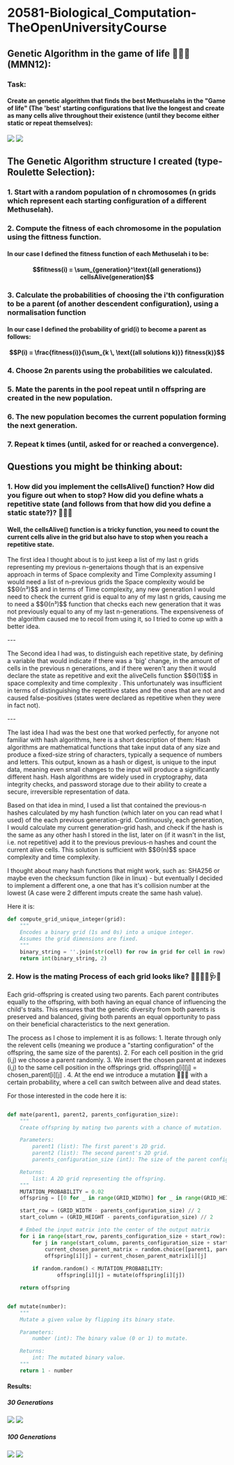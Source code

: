 # 20581-Biological_Computation-TheOpenUniversityCourse

## Genetic Algorithm in the game of life 🧬🧬🧬 (MMN12): 
### Task:
#### Create an genetic algorithm that finds the best Methuselahs in the "Game of life" (The 'best' starting configurations that live the longest and create as many cells alive throughout their existence (until they become either static or repeat themselves):

![](https://github.com/idogut3/20581-Biological_Computation-TheOpenUniversityCourse/blob/main/images_and_gifs/mmn12/GeneticEvolution_of_configuration1.gif)
![](https://github.com/idogut3/20581-Biological_Computation-TheOpenUniversityCourse/blob/main/images_and_gifs/mmn12/GeneticEvolution_of_configuration2.gif)

## The Genetic Algorithm structure I created (type- Roulette Selection):
### 1. Start with a random population of n chromosomes (n grids which represent each starting configuration of a different Methuselah).
### 2. Compute the fitness of each chromosome in the population using the fittness function.
#### In our case I defined the fitness function of each Methuselah i to be:
#### $$fitness(i) = \sum_{generation}^\text{(all generations)} cellsAlive(generation)$$
### 3. Calculate the probabilities of choosing the i'th configuration to be a parent (of another descendent configuration), using a normalisation function
#### In our case I defined the probability of grid(i) to become a parent as follows:    
#### $$P(i) = \frac{fitness(i)}{\sum_{k \, \text{(all solutions k)}} fitness(k)}$$

### 4. Choose 2n parents using the probabilities we calculated.
### 5. Mate the parents in the pool repeat until n offspring are created in the new population.
### 6. The new population becomes the current population forming the next generation.
### 7. Repeat k times (until, asked for or reached a convergence).

## Questions you might be thinking about:
### 1. How did you implement the cellsAlive() function? How did you figure out when to stop? How did you define whats a repetitive state (and follows from that how did you define a static state?)? 🦠🦠🦠
#### Well, the cellsAlive() function is a tricky function, you need to count the current cells alive in the grid but also have to stop when you reach a repetitive state. 
<p> 
The first idea I thought about is to just keep a list of my last n grids representing my previous n-genertaions though that is an expensive approach in terms of Space complexity and Time Complexity assuming I would need a list of n-previous grids the Space complexity would be $$Θ(n³)$$ and in terms of Time complexity, any new generation I would need to check the current grid is equal to any of my last n grids, causing me to need a $$Θ(n³)$$ function that checks each new generation that it was not previously equal to any of my last n-generations. The expensiveness of the algorithm caused me to recoil from using it, so I tried to come up with a better idea.
</p>
---
<p>
The Second idea I had was, to distinguish each repetitive state, by defining a variable that would indicate if there was a 'big' change, in the amount of cells in the previous n generations, and if there weren't any then it would declare the state as repetitive and exit the aliveCells function $$Θ(1)$$ in space complexity and time complexity . This unfortunately was insufficient in terms of distinguishing the repetitive states and the ones that are not and caused false-positives (states were declared as repetitive when they were in fact not).
</p>
---
<p>
The last idea I had was the best one that worked perfectly, for anyone not familiar with hash algorithms, here is a short description of them:
Hash algorithms are mathematical functions that take input data of any size and produce a fixed-size string of characters, typically a sequence of numbers and letters. This output, known as a hash or digest, is unique to the input data, meaning even small changes to the input will produce a significantly different hash. Hash algorithms are widely used in cryptography, data integrity checks, and password storage due to their ability to create a secure, irreversible representation of data.
</p>
<p>
Based on that idea in mind, I used a list that contained the previous-n hashes calculated by my hash function (which later on you can read what I used) of the each previous generation-grid.
Continuously, each generation, I would calculate my current generation-grid hash, and check if the hash is the same as any other hash I stored in the list, later on (if it wasn't in the list, i.e. not repetitive) add it to the previous previous-n hashes and count the current alive cells. This solution is sufficient with $$Θ(n)$$ space complexity and time complexity.
</p>
<p>
I thought about many hash functions that might work, such as: SHA256 or maybe even the checksum function (like in linux) - but eventually I decided to implement a different one, a one that has it's collision number at the lowest (A case were 2 different imputs create the same hash value).
</p>
Here it is:

```python
def compute_grid_unique_integer(grid):
    """
    Encodes a binary grid (1s and 0s) into a unique integer.
    Assumes the grid dimensions are fixed.
    """
    binary_string = ''.join(str(cell) for row in grid for cell in row)
    return int(binary_string, 2)
```

### 2. How is the mating Process of each grid looks like?  🦠👩‍⚕🧬🩺💉
<p>
Each grid-offspring is created using two parents. Each parent contributes equally to the offspring, with both having an equal chance of influencing the child's traits. This ensures that the genetic diversity from both parents is preserved and balanced, giving both parents an equal opportunity to pass on their beneficial characteristics to the next generation.
</p>
<p>
The process as I chose to implement it is as follows: 
1. Iterate through only the relevent cells (meaning we produce a "starting configuration" of the offspring, the same size of the parents).
2. For each cell position in the grid (i,j) we choose a parent randomly.
3. We insert the chosen parent at indexes (i,j) to the same cell position in the offsprings grid. offspring[i][j] = chosen_parent[i][j] .
4. At the end we introduce a mutation 🦠🦠🦠 with a certain probability, where a cell can switch between alive and dead states.
</p>
For those interested in the code here it is:

```python

def mate(parent1, parent2, parents_configuration_size):
    """
    Create offspring by mating two parents with a chance of mutation.

    Parameters:
        parent1 (list): The first parent's 2D grid.
        parent2 (list): The second parent's 2D grid.
        parents_configuration_size (int): The size of the parent configuration.

    Returns:
        list: A 2D grid representing the offspring.
    """
    MUTATION_PROBABILITY = 0.02
    offspring = [[0 for _ in range(GRID_WIDTH)] for _ in range(GRID_HEIGHT)]

    start_row = (GRID_WIDTH - parents_configuration_size) // 2
    start_column = (GRID_HEIGHT - parents_configuration_size) // 2

    # Embed the input matrix into the center of the output matrix
    for i in range(start_row, parents_configuration_size + start_row):
        for j in range(start_column, parents_configuration_size + start_column):
            current_chosen_parent_matrix = random.choice([parent1, parent2])
            offspring[i][j] = current_chosen_parent_matrix[i][j]
            
        if random.random() < MUTATION_PROBABILITY:
                offspring[i][j] = mutate(offspring[i][j])

    return offspring


def mutate(number):
    """
    Mutate a given value by flipping its binary state.

    Parameters:
        number (int): The binary value (0 or 1) to mutate.

    Returns:
        int: The mutated binary value.
    """
    return 1 - number
```

#### Results:
##### 30 Generations
![](https://github.com/idogut3/20581-Biological_Computation-TheOpenUniversityCourse/blob/main/images_and_gifs/mmn12/aliveCells30.png)
![](https://github.com/idogut3/20581-Biological_Computation-TheOpenUniversityCourse/blob/main/images_and_gifs/mmn12/lifetime30.png)

##### 100 Generations
![](https://github.com/idogut3/20581-Biological_Computation-TheOpenUniversityCourse/blob/main/images_and_gifs/mmn12/aliveCells100.png)
![](https://github.com/idogut3/20581-Biological_Computation-TheOpenUniversityCourse/blob/main/images_and_gifs/mmn12/lifetime100.png)


